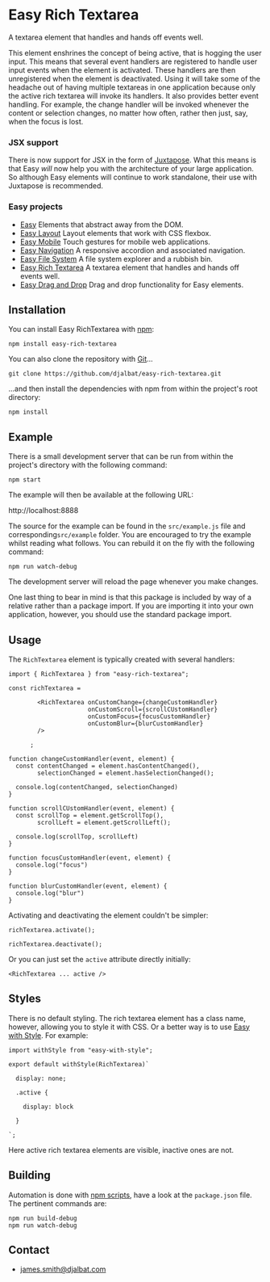 # Easy Rich Textarea

A textarea element that handles and hands off events well.

This element enshrines the concept of being active, that is hogging the user input. This means that several event handlers are registered to handle user input events when the element is activated. These handlers are then unregistered when the element is deactivated. Using it will take some of the headache out of having multiple textareas in one application because only the active rich textarea will invoke its handlers. It also provides better event handling. For example, the change handler will be invoked whenever the content or selection changes, no matter how often, rather then just, say, when the focus is lost.

### JSX support

There is now support for JSX in the form of [Juxtapose](https://github.com/djalbat/Juxtapose). What this means is that Easy *will* now help you with the architecture of your large application. So although Easy elements will continue to work standalone, their use with Juxtapose is recommended.

### Easy projects

- [Easy](https://github.com/djalbat/easy) Elements that abstract away from the DOM.
- [Easy Layout](https://github.com/djalbat/easy-layout) Layout elements that work with CSS flexbox.
- [Easy Mobile](https://github.com/djalbat/easy-mobile) Touch gestures for mobile web applications.
- [Easy Navigation](https://github.com/djalbat/easy-navigation) A responsive accordion and associated navigation.
- [Easy File System](https://github.com/djalbat/easy-file-system) A file system explorer and a rubbish bin.
- [Easy Rich Textarea](https://github.com/djalbat/easy-rich-textarea) A textarea element that handles and hands off events well.
- [Easy Drag and Drop](https://github.com/djalbat/easy-drag-and-drop) Drag and drop functionality for Easy elements.

## Installation

You can install Easy RichTextarea with [npm](https://www.npmjs.com/):

    npm install easy-rich-textarea

You can also clone the repository with [Git](https://git-scm.com/)...

    git clone https://github.com/djalbat/easy-rich-textarea.git

...and then install the dependencies with npm from within the project's root directory:

    npm install

## Example

There is a small development server that can be run from within the project's directory with the following command:

    npm start

The example will then be available at the following URL:

http://localhost:8888

The source for the example can be found in the `src/example.js` file and corresponding`src/example` folder. You are encouraged to try the example whilst reading what follows. You can rebuild it on the fly with the following command:

    npm run watch-debug

The development server will reload the page whenever you make changes.

One last thing to bear in mind is that this package is included by way of a relative rather than a package import. If you are importing it into your own application, however, you should use the standard package import.

## Usage

The `RichTextarea` element is typically created with several handlers:

```
import { RichTextarea } from "easy-rich-textarea";

const richTextarea =

        <RichTextarea onCustomChange={changeCustomHandler}
                      onCustomScroll={scrollCUstomHandler}
                      onCustomFocus={focusCustomHandler}
                      onCustomBlur={blurCustomHandler}
        />

      ;

function changeCustomHandler(event, element) {
  const contentChanged = element.hasContentChanged(),
        selectionChanged = element.hasSelectionChanged();

  console.log(contentChanged, selectionChanged)
}

function scrollCUstomHandler(event, element) {
  const scrollTop = element.getScrollTop(),
        scrollLeft = element.getScrollLeft();

  console.log(scrollTop, scrollLeft)
}

function focusCustomHandler(event, element) {
  console.log("focus")
}

function blurCustomHandler(event, element) {
  console.log("blur")
}
```

Activating and deactivating the element couldn't be simpler:

```
richTextarea.activate();

richTextarea.deactivate();
```
Or you can just set the `active` attribute directly initially:
```
<RichTextarea ... active />
```

## Styles

There is no default styling. The rich textarea element has a class name, however, allowing you to style it with CSS. Or a better way is to use [Easy with Style](https://github.com/djalbat/easy-with-style). For example:

```
import withStyle from "easy-with-style";

export default withStyle(RichTextarea)`

  display: none;

  .active {

    display: block

  }

`;
```

Here active rich textarea elements are visible, inactive ones are not.

## Building

Automation is done with [npm scripts](https://docs.npmjs.com/misc/scripts), have a look at the `package.json` file. The pertinent commands are:

    npm run build-debug
    npm run watch-debug

## Contact

- james.smith@djalbat.com
